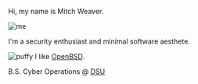 Hi, my name is Mitch Weaver.

![me](/res/mosaic.jpg)

I'm a security enthusiast and minimal software aesthete.

![puffy](/res/puffy.png) I like [OpenBSD](http://openbsd.org).

B.S. Cyber Operations @ [DSU](http://dsu.edu)
